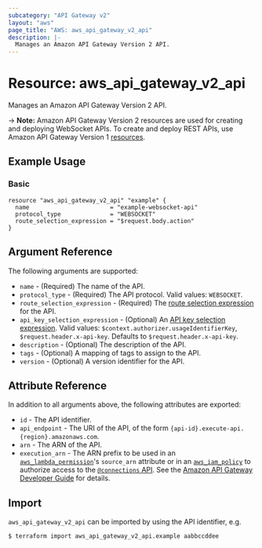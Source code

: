 ```yaml
---
subcategory: "API Gateway v2"
layout: "aws"
page_title: "AWS: aws_api_gateway_v2_api"
description: |-
  Manages an Amazon API Gateway Version 2 API.
---
```


# Resource: aws_api_gateway_v2_api

Manages an Amazon API Gateway Version 2 API.

-> **Note:** Amazon API Gateway Version 2 resources are used for creating and deploying WebSocket APIs. To create and deploy REST APIs, use Amazon API Gateway Version 1 [resources](https://www.terraform.io/docs/providers/aws/r/api_gateway_rest_api.html).

## Example Usage

### Basic

```hcl
resource "aws_api_gateway_v2_api" "example" {
  name                       = "example-websocket-api"
  protocol_type              = "WEBSOCKET"
  route_selection_expression = "$request.body.action"
}
```

## Argument Reference

The following arguments are supported:

* `name` - (Required) The name of the API.
* `protocol_type` - (Required) The API protocol. Valid values: `WEBSOCKET`.
* `route_selection_expression` - (Required) The [route selection expression](https://docs.aws.amazon.com/apigateway/latest/developerguide/apigateway-websocket-api-selection-expressions.html#apigateway-websocket-api-route-selection-expressions) for the API.
* `api_key_selection_expression` - (Optional) An [API key selection expression](https://docs.aws.amazon.com/apigateway/latest/developerguide/apigateway-websocket-api-selection-expressions.html#apigateway-websocket-api-apikey-selection-expressions). Valid values: `$context.authorizer.usageIdentifierKey`, `$request.header.x-api-key`. Defaults to `$request.header.x-api-key`.
* `description` - (Optional) The description of the API.
* `tags` - (Optional) A mapping of tags to assign to the API.
* `version` - (Optional) A version identifier for the API.

## Attribute Reference

In addition to all arguments above, the following attributes are exported:

* `id` - The API identifier.
* `api_endpoint` - The URI of the API, of the form `{api-id}.execute-api.{region}.amazonaws.com`.
* `arn` - The ARN of the API.
* `execution_arn` - The ARN prefix to be used in an [`aws_lambda_permission`](/docs/providers/aws/r/lambda_permission.html)'s `source_arn` attribute
or in an [`aws_iam_policy`](/docs/providers/aws/r/iam_policy.html) to authorize access to the [`@connections` API](https://docs.aws.amazon.com/apigateway/latest/developerguide/apigateway-how-to-call-websocket-api-connections.html).
See the [Amazon API Gateway Developer Guide](https://docs.aws.amazon.com/apigateway/latest/developerguide/apigateway-websocket-control-access-iam.html) for details.

## Import

`aws_api_gateway_v2_api` can be imported by using the API identifier, e.g.

```
$ terraform import aws_api_gateway_v2_api.example aabbccddee
```
